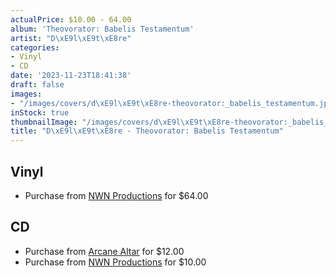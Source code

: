 ```yaml
---
actualPrice: $10.00 - 64.00
album: 'Theovorator: Babelis Testamentum'
artist: "D\xE9l\xE9t\xE8re"
categories:
- Vinyl
- CD
date: '2023-11-23T18:41:38'
draft: false
images:
- "/images/covers/d\xE9l\xE9t\xE8re-theovorator:_babelis_testamentum.jpg"
inStock: true
thumbnailImage: "/images/covers/d\xE9l\xE9t\xE8re-theovorator:_babelis_testamentum-thumb.jpg"
title: "D\xE9l\xE9t\xE8re - Theovorator: Babelis Testamentum"
---
```


## Vinyl
* Purchase from [NWN Productions](http://shop.nwnprod.com/index.php?route=product/product&path=75&product_id=22631&sort=pd.name&order=ASC) for $64.00
## CD
* Purchase from [Arcane Altar](https://arcanealtar.bigcartel.com/product/deletere-theovorator-babelis-testamentum-cd) for $12.00
* Purchase from [NWN Productions](http://shop.nwnprod.com/index.php?route=product/product&path=93&product_id=9698&sort=pd.name&order=ASC) for $10.00
